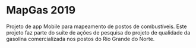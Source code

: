 # MapGas 2019

Projeto de app Mobile para mapeamento de postos de combustíveis. Este projeto faz parte do suíte de ações de pesquisa do projeto de qualidade da gasolina comercializada nos postos do Rio Grande do Norte.

